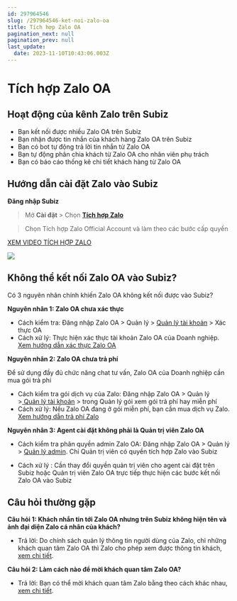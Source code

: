 ```yaml
---
id: 297964546
slug: /297964546-ket-noi-zalo-oa
title: Tích hợp Zalo OA
pagination_next: null
pagination_prev: null
last_update:
  date: 2023-11-10T10:43:06.003Z
---
```


# Tích hợp Zalo OA 



## Hoạt động của kênh Zalo trên Subiz




- Bạn kết nối được nhiều Zalo OA trên Subiz
- Bạn nhận được tin nhắn của khách hàng Zalo OA trên Subiz
- Bạn có bot tự động trả lời tin nhắn từ Zalo OA
- Bạn tự động phân chia khách từ Zalo OA cho nhân viên phụ trách
- Bạn có báo cáo thống kê chi tiết khách hàng từ Zalo OA
## Hướng dẫn cài đặt Zalo vào Subiz




**Đăng nhập Subiz** 

> Mở **Cài đặt** > Chọn **[Tích hợp Zalo](https://app.subiz.com.vn/settings/zalo)**

> Chọn Tích hợp Zalo Official Account và làm theo các bước cấp quyền



[XEM VIDEO TÍCH HỢP ZALO](https://www.youtube.com/watch?v=67dyW9RBD3o)




![](https://vcdn.subiz-cdn.com/file/72835de1cd493e0b9beeaf38a14978571507806820b3e003ed06d944195e0958_acpxkgumifuoofoosble)



## Không thể kết nối Zalo OA vào Subiz?




Có 3 nguyên nhân chính khiến Zalo OA không kết nối được vào Subiz?



**Nguyên nhân 1: Zalo OA chưa xác thực**



- Cách kiểm tra: Đăng nhập Zalo OA > Quản lý > [Quản lý tài khoản](https://oa.zalo.me/manage/account) > Xác thực OA
- Cách xử lý: Thực hiện xác thực tài khoản Zalo OA của Doanh nghiệp. [Xem hướng dẫn xác thực Zalo OA](https://oa.zalo.me/home/resources/guides/huong-dan-xac-thuc-tai-khoan-official-account-cho-doanh-nghiep_70)





**Nguyên nhân 2: Zalo OA chưa trả phí**



Để sử dụng đầy đủ chức năng chat tư vấn, Zalo OA của Doanh nghiệp cần mua gói trả phí



- Cách kiểm tra gói dịch vụ của Zalo: Đăng nhập Zalo OA > Quản lý >[ Quản lý tài khoản](https://oa.zalo.me/manage/account) > trong Quản lý gói xem gói trả phí hay miễn phí
- Cách xử lý: Nếu Zalo OA đang ở gói miễn phí, bạn cần mua dịch vụ Zalo. [Xem hướng dẫn trả phí Zalo](https://oa.zalo.me/home/resources/policy/-trien-khai-goi-dich-vu-tra-phi-voi-zalo-oa-doanh-nghiep_4326077009372661188)



**Nguyên nhân 3: Agent cài đặt không phải là Quản trị viên Zalo OA**



- Cách kiểm tra phân quyền admin Zalo OA: Đăng nhập Zalo OA > Quản lý > [Quản lý admin](https://oa.zalo.me/manage/mnadmin). Chỉ Quản trị viên có quyền tích hợp Zalo vào Subiz

- Cách xử lý : Cần thay đổi quyền quản trị viên cho agent cài đặt trên Subiz hoặc Quản trị viên Zalo OA trực tiếp thực hiện các bước kết nối Zalo OA vào Subiz
## Câu hỏi thường gặp


**Câu hỏi 1: Khách nhắn tin tới Zalo OA nhưng trên Subiz không hiện tên và ảnh đại diện Zalo cá nhân của khách?**

- Trả lời: Do chính sách quản lý thông tin người dùng của Zalo, chỉ những khách quan tâm Zalo OA thì Zalo cho phép xem được thông tin khách, [xem chi tiết](https://developers.zalo.me/docs/official-account/quan-ly/quan-ly-thong-tin-nguoi-dung/lay-danh-sach-khach-hang-quan-tam-oa).



**Câu hỏi 2: Làm cách nào để mời khách quan tâm Zalo OA?**

- Trả lời: Bạn có thể mời khách quan tâm Zalo bằng theo cách khác nhau, [xem chi tiết](https://oa.zalo.me/home/resources/guides/huong-dan-hoat-dong-danh-cho-official-account-dang-ky-moi_6).
